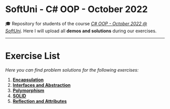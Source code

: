 # SoftUni - C# OOP - October 2022
🎓 Repository for students of the course [*C# OOP - October 2022 @ SoftUni*](https://softuni.bg/trainings/3843/csharp-oop-october-2022). Here I will upload all **demos and solutions** during our exercises.
***
# Exercise List
*Here you can find problem solutions for the following exercises:*
1. [**Encapsulation**](https://github.com/KrIsKa7a/CSharpOOP-October2022/tree/main/E01.%20Encapsulation)
2. [**Interfaces and Abstraction**](https://github.com/KrIsKa7a/CSharpOOP-October2022/tree/main/E02.%20Interfaces%20and%20Abstraction)
3. [**Polymorphism**](https://github.com/KrIsKa7a/CSharpOOP-October2022/tree/main/E03.%20Polymorphism)
4. [**SOLID**](https://github.com/KrIsKa7a/CSharpOOP-October2022/tree/main/E04.%20SOLID)
5. [**Reflection and Attributes**](https://github.com/KrIsKa7a/CSharpOOP-October2022/tree/main/E05.%20Reflection%20and%20Attributes)
